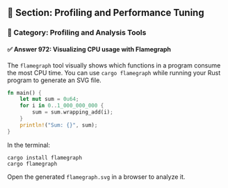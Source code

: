 ## 📘 Section: Profiling and Performance Tuning  
### 🔹 Category: Profiling and Analysis Tools  
#### ✅ Answer 972: Visualizing CPU usage with Flamegraph

The `flamegraph` tool visually shows which functions in a program consume the most CPU time. You can use `cargo flamegraph` while running your Rust program to generate an SVG file.

```rust
fn main() {
    let mut sum = 0u64;
    for i in 0..1_000_000_000 {
        sum = sum.wrapping_add(i);
    }
    println!("Sum: {}", sum);
}
```

In the terminal:
```
cargo install flamegraph
cargo flamegraph
```
Open the generated `flamegraph.svg` in a browser to analyze it.
